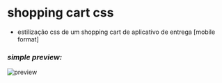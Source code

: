 # shopping cart css
 - estilização css de um shopping cart de aplicativo de entrega [mobile format]

### *simple preview:*




![preview](https://github.com/HadesTheSilent/shoppingcart-css/assets/113073455/49f32063-4ca3-43b0-b607-e45358450ac2)
